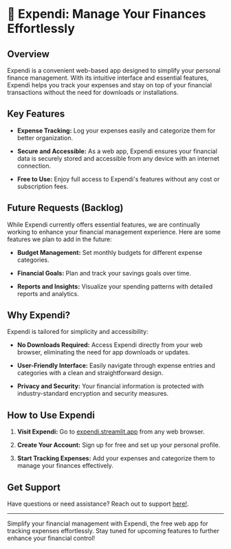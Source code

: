 # 💸 Expendi: Manage Your Finances Effortlessly

## Overview

Expendi is a convenient web-based app designed to simplify your personal finance management. With its intuitive interface and essential features, Expendi helps you track your expenses and stay on top of your financial transactions without the need for downloads or installations.

## Key Features

- **Expense Tracking:** Log your expenses easily and categorize them for better organization.
  
- **Secure and Accessible:** As a web app, Expendi ensures your financial data is securely stored and accessible from any device with an internet connection.
  
- **Free to Use:** Enjoy full access to Expendi's features without any cost or subscription fees.

## Future Requests (Backlog)

While Expendi currently offers essential features, we are continually working to enhance your financial management experience. Here are some features we plan to add in the future:

- **Budget Management:** Set monthly budgets for different expense categories.
  
- **Financial Goals:** Plan and track your savings goals over time.
  
- **Reports and Insights:** Visualize your spending patterns with detailed reports and analytics.

## Why Expendi?

Expendi is tailored for simplicity and accessibility:

- **No Downloads Required:** Access Expendi directly from your web browser, eliminating the need for app downloads or updates.
  
- **User-Friendly Interface:** Easily navigate through expense entries and categories with a clean and straightforward design.
  
- **Privacy and Security:** Your financial information is protected with industry-standard encryption and security measures.

## How to Use Expendi

1. **Visit Expendi:** Go to [expendi.streamlit.app](https://expendi.streamlit.app/) from any web browser.
  
2. **Create Your Account:** Sign up for free and set up your personal profile.
  
3. **Start Tracking Expenses:** Add your expenses and categorize them to manage your finances effectively.

## Get Support

Have questions or need assistance? Reach out to support [here!](mailto:uemajin@outlook.com).

---

Simplify your financial management with Expendi, the free web app for tracking expenses effortlessly. Stay tuned for upcoming features to further enhance your financial control!
